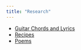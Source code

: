 ```yaml
---
title: "Research"
---
```


* [Guitar Chords and Lyrics](/research/guitar-chords-and-lyrics)
* [Recipes](/research/recipes)
* [Poems](/research/poems)


